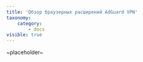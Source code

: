 ```yaml
---
title: 'Обзор браузерных расширений AdGuard VPN'
taxonomy:
    category:
        - docs
visible: true
---
```


~placeholder~